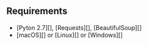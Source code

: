 

## Requirements

- [Pyton 2.7][], [Requests][], [BeautifulSoup][]
- [macOS][] or [Linux][] or [Windows][]


